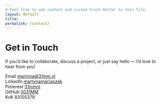 ```yaml
---
# Feel free to add content and custom Front Matter to this file.
layout: default
title:
permalink: /contact/
---
```


# Get in Touch

If you’d like to collaborate, discuss a project, or just say hello — I’d love to hear from you!

Email [martyna@31mm.nl](mailto:martyna@31mm.nl)  
LinkedIn [martynamaciaszek](https://www.linkedin.com/in/martynamaciaszek/)  
Pinterest [31mmnl](https://nl.pinterest.com/31mmnl/)  
GitHub [0031MM](https://github.com/0031MM)  
KvK 83105379